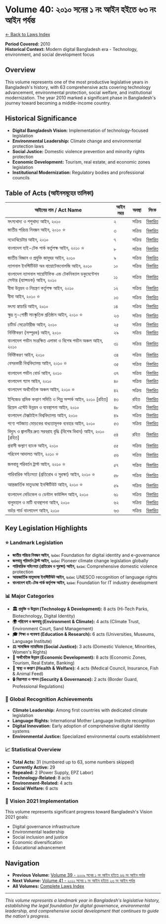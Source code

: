 # Volume 40: ২০১০ সনের ১ নং আইন হইতে ৬৩ নং আইন পর্যন্ত

[← Back to Laws Index](../index.md)

**Period Covered:** 2010  
**Historical Context:** Modern digital Bangladesh era - Technology, environment, and social development focus

## Overview

This volume represents one of the most productive legislative years in Bangladesh's history, with 63 comprehensive acts covering technology advancement, environmental protection, social welfare, and institutional modernization. The year 2010 marked a significant phase in Bangladesh's journey toward becoming a middle-income country.

## Historical Significance

- **Digital Bangladesh Vision:** Implementation of technology-focused legislation
- **Environmental Leadership:** Climate change and environmental protection laws
- **Social Justice:** Domestic violence prevention and minority rights protection
- **Economic Development:** Tourism, real estate, and economic zones legislation
- **Institutional Modernization:** Regulatory bodies and professional councils

## Table of Acts (আইনসমূহের তালিকা)

| আইনের নাম / Act Name | আইন নম্বর | অবস্থা | লিংক |
|---------------------|------------|-------|------|
| মৎস্যখাদ্য ও পশুখাদ্য আইন, ২০১০ | ২ | সক্রিয় | [বিস্তারিত](act-details-2010-2.md) |
| জাতীয় পরিচয় নিবন্ধন আইন, ২০১০ ⭐ | ৩ | সক্রিয় | [বিস্তারিত](act-details-2010-3.md) |
| নভোথিয়েটার আইন, ২০১০ | ৭ | সক্রিয় | [বিস্তারিত](act-details-2010-7.md) |
| বাংলাদেশ হাই-টেক পার্ক কর্তৃপক্ষ আইন, ২০১০ ⭐ | ৮ | সক্রিয় | [বিস্তারিত](act-details-2010-8.md) |
| জাতীয় বিজ্ঞান ও প্রযুক্তি জাদুঘর আইন, ২০১০ | ৯ | সক্রিয় | [বিস্তারিত](act-details-2010-9.md) |
| ন্যাশনাল ইনস্টিটিউট অব বায়োটেকনোলজি আইন, ২০১০ | ১০ | সক্রিয় | [বিস্তারিত](act-details-2010-10.md) |
| বাংলাদেশ ন্যাশনাল সায়েন্টিফিক এন্ড টেকনিক্যাল ডকুমেন্টেশন সেন্টার (ব্যান্সডক) আইন, ২০১০ | ১১ | সক্রিয় | [বিস্তারিত](act-details-2010-11.md) |
| বীমা উন্নয়ন ও নিয়ন্ত্রণ কর্তৃপক্ষ আইন, ২০১০ | ১২ | সক্রিয় | [বিস্তারিত](act-details-2010-12.md) |
| বীমা আইন, ২০১০ ⭐ | ১৩ | সক্রিয় | [বিস্তারিত](act-details-2010-13.md) |
| মৎস্য হ্যাচারি আইন, ২০১০ | ১৪ | সক্রিয় | [বিস্তারিত](act-details-2010-14.md) |
| ক্ষুদ্র নৃ-গোষ্ঠী সাংস্কৃতিক প্রতিষ্ঠান আইন, ২০১০ ⭐ | ২৩ | সক্রিয় | [বিস্তারিত](act-details-2010-23.md) |
| চার্টার্ড সেক্রেটারীজ আইন, ২০১০ | ২৫ | সক্রিয় | [বিস্তারিত](act-details-2010-25.md) |
| নির্দিষ্টকরণ (সম্পূরক) আইন, ২০১০ | ২৯ | সক্রিয় | [বিস্তারিত](act-details-2010-29.md) |
| বাংলাদেশ পর্যটন সংরক্ষিত এলাকা ও বিশেষ পর্যটন অঞ্চল আইন, ২০১০ | ৩১ | সক্রিয় | [বিস্তারিত](act-details-2010-31.md) |
| নির্দিষ্টকরণ আইন, ২০১০ | ৩৪ | সক্রিয় | [বিস্তারিত](act-details-2010-34.md) |
| বেসরকারী বিশ্ববিদ্যালয় আইন, ২০১০ ⭐ | ৩৫ | সক্রিয় | [বিস্তারিত](act-details-2010-35.md) |
| বাংলাদেশ পর্যটন বোর্ড আইন, ২০১০ | ৩৭ | সক্রিয় | [বিস্তারিত](act-details-2010-37.md) |
| বাংলাদেশ গ্যাস আইন, ২০১০ | ৪০ | সক্রিয় | [বিস্তারিত](act-details-2010-40.md) |
| বাংলাদেশ অর্থনৈতিক অঞ্চল আইন, ২০১০ ⭐ | ৪২ | সক্রিয় | [বিস্তারিত](act-details-2010-42.md) |
| ইপিজেড শ্রমিক কল্যাণ সমিতি ও শিল্প সম্পর্ক আইন, ২০১০ [রহিত] | ৪৩ | রহিত | [বিস্তারিত](act-details-2010-43.md) |
| রিয়েল এস্টেট উন্নয়ন ও ব্যবস্থাপনা আইন, ২০১০ | ৪৮ | সক্রিয় | [বিস্তারিত](act-details-2010-48.md) |
| বাংলাদেশ টেক্সটাইল বিশ্ববিদ্যালয় আইন, ২০১০ | ৪৯ | সক্রিয় | [বিস্তারিত](act-details-2010-49.md) |
| পণ্যে পাটজাত মোড়কের বাধ্যতামূলক ব্যবহার আইন, ২০১০ | ৫৩ | সক্রিয় | [বিস্তারিত](act-details-2010-53.md) |
| বিদ্যুৎ ও জ্বালানীর দ্রুত সরবরাহ বৃদ্ধি (বিশেষ বিধান) আইন, ২০১০ [রহিত] | ৫৪ | রহিত | [বিস্তারিত](act-details-2010-54.md) |
| প্রবাসী কল্যাণ ব্যাংক আইন, ২০১০ | ৫৫ | সক্রিয় | [বিস্তারিত](act-details-2010-55.md) |
| পরিবেশ আদালত আইন, ২০১০ ⭐ | ৫৬ | সক্রিয় | [বিস্তারিত](act-details-2010-56.md) |
| জলবায়ু পরিবর্তন ট্রাস্ট আইন, ২০১০ ⭐ | ৫৭ | সক্রিয় | [বিস্তারিত](act-details-2010-57.md) |
| পারিবারিক সহিংসতা (প্রতিরোধ ও সুরক্ষা) আইন, ২০১০ ⭐ | ৫৮ | সক্রিয় | [বিস্তারিত](act-details-2010-58.md) |
| আন্তজার্তিক মাতৃভাষা ইনস্টিটিউট আইন, ২০১০ ⭐ | ৫৯ | সক্রিয় | [বিস্তারিত](act-details-2010-59.md) |
| বাংলাদেশ মেডিকেল ও ডেন্টাল কাউন্সিল আইন, ২০১০ | ৬১ | সক্রিয় | [বিস্তারিত](act-details-2010-61.md) |
| বালুমহাল ও মাটি ব্যবস্থাপনা আইন, ২০১০ | ৬২ | সক্রিয় | [বিস্তারিত](act-details-2010-62.md) |
| বর্ডার গার্ড বাংলাদেশ আইন, ২০১০ | ৬৩ | সক্রিয় | [বিস্তারিত](act-details-2010-63.md) |

## Key Legislation Highlights

### ⭐ **Landmark Legislation**

- **জাতীয় পরিচয় নিবন্ধন আইন, ২০১০:** Foundation for digital identity and e-governance
- **জলবায়ু পরিবর্তন ট্রাস্ট আইন, ২০১০:** Pioneer climate change legislation globally
- **পারিবারিক সহিংসতা (প্রতিরোধ ও সুরক্ষা) আইন, ২০১০:** Comprehensive domestic violence protection
- **আন্তজার্তিক মাতৃভাষা ইনস্টিটিউট আইন, ২০১০:** UNESCO recognition of language rights
- **বাংলাদেশ হাই-টেক পার্ক কর্তৃপক্ষ আইন, ২০১০:** Foundation for IT industry development

### 📊 **Major Categories**

- **🏛️ প্রযুক্তি ও উন্নয়ন (Technology & Development):** 8 acts (Hi-Tech Parks, Biotechnology, Digital Identity)
- **🌍 পরিবেশ ও জলবায়ু (Environment & Climate):** 4 acts (Climate Trust, Environment Court, Sand Management)
- **🎓 শিক্ষা ও গবেষণা (Education & Research):** 6 acts (Universities, Museums, Language Institute)
- **⚖️ সামাজিক ন্যায়বিচার (Social Justice):** 3 acts (Domestic Violence, Minorities, Women's Rights)
- **💼 অর্থনৈতিক উন্নয়ন (Economic Development):** 8 acts (Economic Zones, Tourism, Real Estate, Banking)
- **🏥 স্বাস্থ্য ও কল্যাণ (Health & Welfare):** 4 acts (Medical Council, Insurance, Fish & Animal Feed)
- **🔒 নিরাপত্তা ও শাসন (Security & Governance):** 2 acts (Border Guard, Professional Regulations)

### 🌟 **Global Recognition Achievements**

- **Climate Leadership:** Among first countries with dedicated climate legislation
- **Language Rights:** International Mother Language Institute recognition
- **Digital Innovation:** Early adoption of comprehensive digital identity systems
- **Environmental Justice:** Specialized environmental courts establishment

### 📈 **Statistical Overview**

- **Total Acts:** 31 (numbered up to 63, some numbers skipped)
- **Currently Active:** 29
- **Repealed:** 2 (Power Supply, EPZ Labor)
- **Technology-Related:** 8 acts
- **Environment-Related:** 4 acts
- **Social Welfare:** 6 acts

### 🚀 **Vision 2021 Implementation**

This volume represents significant progress toward Bangladesh's Vision 2021 goals:
- Digital governance infrastructure
- Environmental leadership
- Social inclusion and justice
- Economic diversification
- Educational advancement

## Navigation

- **Previous Volume:** [Volume 39 - ২০০৯ সনের ১ নং আইন হইতে ৬৬ নং আইন পর্যন্ত](../volume-39/index.md)
- **Next Volume:** [Volume 41 - ২০১১ সনের ১ নং আইন হইতে ২৩ নং আইন পর্যন্ত](../volume-41/index.md)
- **All Volumes:** [Complete Laws Index](../index.md)

---

*This volume represents a landmark year in Bangladesh's legislative history, establishing the legal foundation for digital governance, environmental leadership, and comprehensive social development that continues to guide the nation's progress.*
